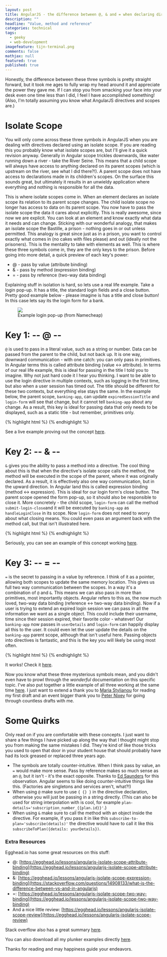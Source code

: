```yaml
---
layout: post
title: AngularJS - the difference between @, & and = when declaring directives using isolate scopes
description: ""
headline: "Value, method and reference"
categories: technical
tags:
  - geeky
  - web-development
imagefeature: tijn-terminal.png
comments: false
mathjax: null
featured: true
published: true
---
```


Honestly, the difference between these three symbols is pretty straight forward, but it took me ages to fully wrap my head around it and appreciate the power they gave me. If I can stop you from smacking your face into your desk even one time less than I did, I feel I have accomplished something! (Also, I'm totally assuming you know what AngularJS directives and scopes are.)

# Isolate Scope
 You will only come across these three symbols in AngularJS when you are dealing with directives declared using an isolate scope. If you are reading this you probably know what isolate scopes are, but I'll give it a quick revision anyway. Generally in Angular scope trickles downwards, like water running down a river - take the River Seine. This means that a child scope will always have access to anything declared on its parent scopes (which is upstream on the river, see what I did there?!). A parent scope does not have access to declarations made in its children's scopes. On the surface this sounds great, but ultimately it results in an unwieldy application where everything and nothing is responsible for all the data.

This is where isolate scopes come in. When an element declares an isolate scope its relation to its parent scope changes. The child isolate scope no longer has access to data on its parent scope. You now have to pass the isolate scope the data it cares about explicitly. This is really awesome, since now we are explicit. You can look at an element and know exactly what data it needs and can change. Sticking with our wonderful analogy, that makes an isolate scope the Bastille, a prison - nothing goes in or out unless permitted. This analogy is great since just as in a prison, you want to control exactly what comes in (no cakes with files please) and out (ideally not the prisoners). This is the mentality to take with elements as well. This is where these three symbols come in, they are the only keys to the prison. Before going into more detail, a quick preview of each key's power:

- @ - pass by value (attribute binding)
- & - pass by method (expression binding)
- = - pass by reference (two-way data binding)

Explaining stuff in isolation is hard, so lets use a real life example. Take a login pop-up. It has a title, the standard login fields and a close button. Pretty good example below - please imagine is has a title and close button! In this case lets say its the login form for a bank.

<figure>
  <a href="{{ site.url }}/images/tijn-angular-isolate-scope.png"><img src="{{ site.url }}/images/tijn-angular-isolate-scope.png" style="max-height: 250px;"></a>
  <figcaption> Example login pop-up (from Namecheap)</figcaption>
</figure>

# Key 1: -- @ --

`@` is used to pass in a literal value, such as a string or number. Data can be passed from the parent to the child, but not back up. It is one way, downward communication - with one catch: you can only pass in primitives. In Angular terms this is called attribute binding (value <-> attribute). In terms of our real life example, this is ideal for passing in the title I told you to imagine. Why not just hard code it I hear you thinking. I want to be able to use the login directive in multiple contexts, such as logging in the first time, but also when a user session has timed out. The title should be different for these two contexts, but everything else stays the same. In the example below, the parent scope, `banking-app`, can update `expiredSessionTitle` and `login-form` will see that change, but it cannot tell `banking-app` about any change. As a result, this key is ideal for passing data that only needs to be displayed, such as a static title - but remember, primitives only.

{% highlight html %}
<banking-app>
  <login-form title ='{ { expiredSessionTitle } }'></login-form>
</banking-app>
{% endhighlight %}

See a live example proving out the concept [here](http://plnkr.co/edit/WXbifMi5MUD1sfqv7Y3d?p=preview).


# Key 2: -- & --

`&` gives you the ability to pass a method into a directive. The cool thing about this is that when the directive's isolate scope calls the method, the method will be executed in the scope of the parent, where it was originally declared.  As a result, it is effectively also one way communication, but in the upward direction. In Angular land this is called expression binding (method <-> expression). This is ideal for our login form's close button. The parent scope opened the form pop-up, so it should also be responsible to close it. More concretely - the child scope, `login-form` can call the method `submit-login-close`and it will be executed by `banking-app` as `handleLoginClose` in its scope. Now `login-form` does not need to worry about what closing means. You could even pass an argument back with the method call, but that isn't illustrated here.

{% highlight html %}
<banking-app>
<login-form submit-login-close='handleLoginClose()'></login-form>
</banking-app>
{% endhighlight %}

Seriously, you can see an example of this concept working [here](http://plnkr.co/edit/WtStUx8X8XSQAddldZJ0?p=preview).


# Key 3: -- = --

`=` is the secret to passing in a value by reference. I think of it as a pointer, allowing both scopes to update the same memory location. This gives us full two way communication between the scopes. In a way it's a combination of `@` and `&`. This means we can also pass in more than primitives, most importantly objects. Angular refers to this as, the now much loved, two-way data binding (reference <-> two-way data binding). Now if a user is trying to extend an expired login session we can pass in all the information we want as a single object. This could include their username, time since their session expired, their favorite color - whatever! Our `banking-app` now passes in `userDetails` and `login-form` can happily display all this to the user. It could even let the user update the details on the `banking-app` parent scope, although that isn't useful here. Passing objects into directives is fantastic, and this is the key you will likely be using most often.

{% highlight html %}
<banking-app>
  <login-form login-details='userDetails'></login-form>
</banking-app>
{% endhighlight %}

It works! Check it [here](http://plnkr.co/edit/XKfXmqAKamRXAwYWaMn2?p=preview).

Now you know what these three mysterious symbols mean, and you didn't even have to prowl through the _wonderful_ documentation on this specific topic. I've also put together a little example of all three working at the same time [here](http://plnkr.co/edit/ZNWY4dQnBoFHc72RkE2O?p=preview). I just want to extend a thank you to [Maria Stylianou](http://github.com/marsty5) for reading my first draft and an event bigger thank you to [Peter Nixey](http://github.com/peternixey) for going through countless drafts with me.

# Some Quirks
Only read on if you are comfortable with these concepts. I just want to share a few things I have picked up along the way that I thought might stop you from making the same mistakes I did. They're kind of like those tricks you used to open that door in your student house that should probably have had its lock greased or replaced three years ago.

- The symbols are totally counter-intuitive. When I think pass by value, an `=` would make more sense. Pass by reference makes so much sense as an `@`, but it isn't - it's the exact opposite. Thanks to [Ed Saunders](http://github.com/seddy) for this observation. Angular seems to like doing counter-intuitive things like this. (Factories are singletons and services aren't, what?!)
- When using `@` make sure to use `{ {} }` in the directive declaration,  otherwise you will just be passing in a string directly. (This can also be used for string interpolation with is cool, for example `plan-details='subscription_number_{{plan.id}}'`.)
- When using `&` make sure to call the method with an object inside the directive. For example, if you pass it in like this `subscribe-to-plan='subscribe(details)'` the directive would have to call it like this `subscribeToPlan({details: yourDetails})`.


### Extra Resources
Egghead.io has some great resources on this stuff:

- @: [https://egghead.io/lessons/angularjs-isolate-scope-attribute-binding](https://egghead.io/lessons/angularjs-isolate-scope-attribute-binding)
- &: [https://egghead.io/lessons/angularjs-isolate-scope-expression-binding](https://stackoverflow.com/questions/14908133/what-is-the-difference-between-vs-and-in-angularjs)
- =: [https://egghead.io/lessons/angularjs-isolate-scope-two-way-binding](https://egghead.io/lessons/angularjs-isolate-scope-two-way-binding)
- And a nice little review: [https://egghead.io/lessons/angularjs-isolate-scope-review](https://egghead.io/lessons/angularjs-isolate-scope-review)


Stack overflow also has a great summary [here](https://stackoverflow.com/questions/14908133/what-is-the-difference-between-vs-and-in-angularjs).

You can also download all my plunker examples directly [here](https://github.com/ram535ii/angular-isolate-scope-examples).

Thanks for reading and may happiness guide your endeavors.
